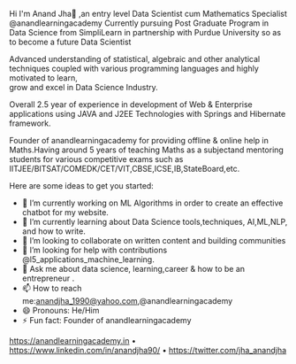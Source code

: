 Hi I'm Anand Jha👋 ,an entry level Data Scientist cum Mathematics Specialist @anandlearningacademy 
Currently pursuing Post Graduate Program in Data Science from SimpliLearn in partnership with Purdue University so as to become a future Data Scientist

Advanced understanding of statistical, algebraic and other analytical techniques coupled with various programming languages and highly motivated to learn, \
grow and excel in Data Science Industry.

Overall 2.5 year of experience in development of Web & Enterprise applications using JAVA and J2EE Technologies with Springs and Hibernate framework.

Founder of anandlearningacademy for providing offline & online help in Maths.Having around 5 years of teaching Maths as a subjectand mentoring students for 
various competitive exams such as IITJEE/BITSAT/COMEDK/CET/VIT,CBSE,ICSE,IB,StateBoard,etc.

Here are some ideas to get you started:

- 🔭 I’m currently working on ML Algorithms in order to create an effective chatbot for my website.
- 🌱 I’m currently learning about Data Science tools,techniques, AI,ML,NLP, and how to write.
- 👯 I’m looking to collaborate on written content and building communities
- 🤔 I’m looking for help with contributions @l5_applications_machine_learning.
- 💬 Ask me about data science, learning,career & how to be an entrepreneur .
- 📫 How to reach me:anandjha_1990@yahoo.com,@anandlearningacademy
- 😄 Pronouns: He/Him
- ⚡ Fun fact: Founder of anandlearningacademy

https://anandlearningacademy.in  • https://www.linkedin.com/in/anandjha90/  • https://twitter.com/jha_anandjha

